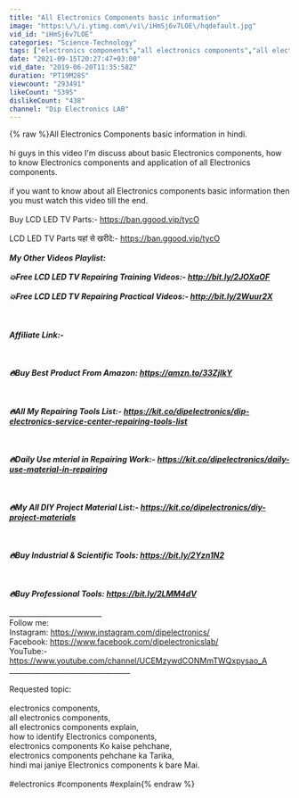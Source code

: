 ```yaml
---
title: "All Electronics Components basic information"
image: "https:\/\/i.ytimg.com\/vi\/iHmSj6v7LOE\/hqdefault.jpg"
vid_id: "iHmSj6v7LOE"
categories: "Science-Technology"
tags: ["electronics components","all electronics components","all electronics components explain"]
date: "2021-09-15T20:27:47+03:00"
vid_date: "2019-06-20T11:35:58Z"
duration: "PT19M28S"
viewcount: "293491"
likeCount: "5395"
dislikeCount: "438"
channel: "Dip Electronics LAB"
---
```

{% raw %}All Electronics Components basic information in hindi.<br /><br />hi guys in this video I'm discuss about basic Electronics components, how to know Electronics components and application of all Electronics components.<br /><br />if you want to know about all Electronics components basic information then you must watch this video till the end.<br /><br />Buy LCD LED TV Parts:- <a rel="nofollow" target="blank" href="https://ban.ggood.vip/tycO">https://ban.ggood.vip/tycO</a><br /><br />LCD LED TV Parts यहां से खरीदे:- <a rel="nofollow" target="blank" href="https://ban.ggood.vip/tycO">https://ban.ggood.vip/tycO</a><br />_________________________________<br />My Other Videos Playlist:<br /><br />💥Free LCD LED TV Repairing Training Videos:- <a rel="nofollow" target="blank" href="http://bit.ly/2JOXaOF">http://bit.ly/2JOXaOF</a><br /><br />💥Free LCD LED TV Repairing Practical Videos:- <a rel="nofollow" target="blank" href="http://bit.ly/2Wuur2X">http://bit.ly/2Wuur2X</a><br />____________________________________<br /><br /><br />Affiliate Link:-<br /><br /><br /><br />🔥Buy Best Product From Amazon: <a rel="nofollow" target="blank" href="https://amzn.to/33ZjIkY">https://amzn.to/33ZjIkY</a><br /><br /><br /><br />🔥All My Repairing Tools List:- <a rel="nofollow" target="blank" href="https://kit.co/dipelectronics/dip-electronics-service-center-repairing-tools-list">https://kit.co/dipelectronics/dip-electronics-service-center-repairing-tools-list</a><br /><br /><br /><br />🔥Daily Use mterial in Repairing Work:- <a rel="nofollow" target="blank" href="https://kit.co/dipelectronics/daily-use-material-in-repairing">https://kit.co/dipelectronics/daily-use-material-in-repairing</a><br /><br /><br /><br />🔥My All DIY Project Material List:- <a rel="nofollow" target="blank" href="https://kit.co/dipelectronics/diy-project-materials">https://kit.co/dipelectronics/diy-project-materials</a><br /><br /><br /><br />🔥Buy Industrial &amp; Scientific Tools: <a rel="nofollow" target="blank" href="https://bit.ly/2Yzn1N2">https://bit.ly/2Yzn1N2</a>  <br /><br /><br /><br />🔥Buy Professional Tools: <a rel="nofollow" target="blank" href="https://bit.ly/2LMM4dV">https://bit.ly/2LMM4dV</a><br /><br />_____________________________<br />Follow me:<br />Instagram: <a rel="nofollow" target="blank" href="https://www.instagram.com/dipelectronics/">https://www.instagram.com/dipelectronics/</a><br />Facebook: <a rel="nofollow" target="blank" href="https://www.facebook.com/dipelectronicslab/">https://www.facebook.com/dipelectronicslab/</a><br />YouTube:- <a rel="nofollow" target="blank" href="https://www.youtube.com/channel/UCEMzywdCONMmTWQxpysao_A">https://www.youtube.com/channel/UCEMzywdCONMmTWQxpysao_A</a><br />__________________________________<br /><br />Requested topic:<br /><br />electronics components,<br />all electronics components,<br />all electronics components explain,<br />how to identify Electronics components,<br />electronics components Ko kaise pehchane,<br />electronics components pehchane ka Tarika,<br />hindi mai janiye Electronics components k bare Mai.<br /><br />#electronics #components #explain{% endraw %}
